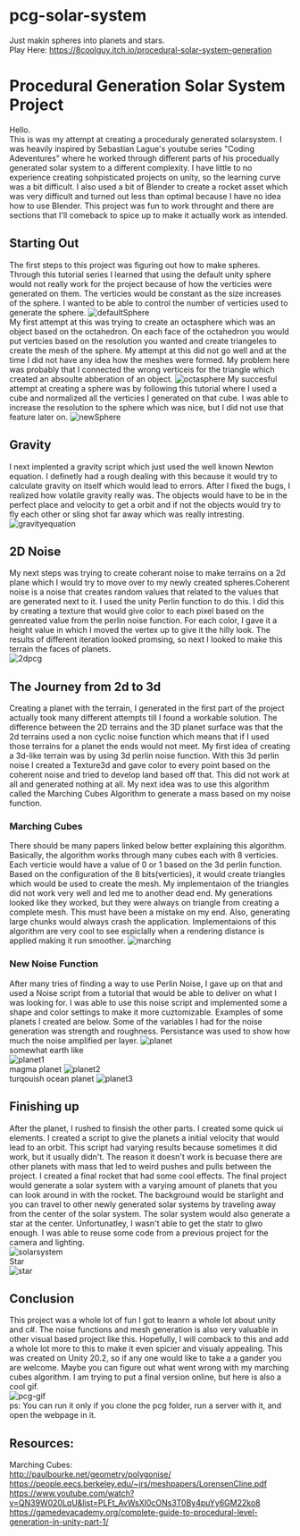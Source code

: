 # pcg-solar-system
Just makin spheres into planets and stars.    
Play Here: https://8coolguy.itch.io/procedural-solar-system-generation


# Procedural Generation Solar System Project   
Hello.    
This is was my attempt at creating a proceduraly generated solarsystem. I was heavily inspired by Sebastian Lague's youtube series "Coding Adeventures"  where he worked through different parts of his procedually generated solar system to a different complexity. I have little to no experience creating sohpisticated projects on unity, so the learning curve was a bit difficult.
I also used a bit of Blender to create a rocket asset which was very difficult and turned out less than optimal because I have no idea how to use Blender. This project was fun to work throught and there are sections that I'll comeback to spice up to make it actually work as intended.   

## Starting Out
The first steps to this project was figuring out how to make spheres. Through this tutorial series I learned that using the default unity sphere would not really work for the project because of
how the verticies were generated on them. The  verticies would be constant as the size increases of the sphere. I wanted to be able to control the number of verticies used to generate the sphere.
![defaultSphere](https://github.com/8coolguy/pcg-solar-system/blob/master/Images/defaultSphere.png)   
My first attempt at this was trying to create an octasphere which was an object based on the octahedron. On each face of the octahedron you would put vertcies based on the resolution you wanted and create triangeles to create the mesh of 
the sphere. My attempt at this did not go well and at the time I did not have any idea how the meshes were formed. My problem here was probably that I connected the wrong verticeis for the triangle which created an absoulte abberation of an object. 
![octasphere](https://github.com/8coolguy/pcg-solar-system/blob/master/Images/octasphere.png)
My succesful attempt at creating a sphere was by following this tutorial where I used a cube and normalized all the verticies I generated on that cube. I was able to increase the resolution to the sphere which was nice, but I did not use that feature later on.
![newSphere](https://github.com/8coolguy/pcg-solar-system/blob/master/Images/newSphere.png)   

## Gravity
I next implented a gravity script which just used the well known Newton equation. I definetly had a rough dealing with this because it would try to calculate gravity on itself which would lead to errors. 
After I fixed the bugs, I realized how volatile gravity really was. The objects would have to be in the perfect place and velocity to get a orbit and if not the objects would try to fly each other or sling shot far away which 
was really intresting.   
![gravityequation](https://github.com/8coolguy/pcg-solar-system/blob/master/Images/gravityequation.png)
## 2D Noise   
My next steps was trying to create coherant noise to make terrains on a 2d plane which I would try to move over to my newly created spheres.Coherent noise is a noise that creates random values that related to the values that are generated next to it. I used the unity Perlin function to do this. I did this by creating a texture that would give color to each pixel based on the genreated value from the perlin noise function. For each color, I gave it a height value in which I moved the vertex up to give it the hilly look. The results of different iteration looked promsing, so next I looked to make this terrain the faces of planets.    
![2dpcg](https://github.com/8coolguy/pcg-solar-system/blob/master/Images/2dpcg.png)   

## The Journey from 2d to 3d
Creating a planet with the terrain, I generated in the first part of the project actually took many different attempts till I found a workable solution. The difference between the 2D terrains and the 3D planet surface was that the 2d terrains used a non cyclic noise function which means that if I used those terrains for a planet the ends would not meet. My first idea of creating a 3d-like terrain was by using 3d perlin noise function. With this 3d perlin noise I created a Texture3d and gave color to every point based on the coherent noise and tried to develop land based off that. This did not work at all and generated nothing at all.  My next idea was to use this algorithm called the Marching Cubes Algorithm to generate a mass based on my noise function.   
### Marching Cubes
There should be many papers linked below better explaining this algorithm. Basically, the algorithm works through many cubes each with 8 verticies. Each verticie would have a value of 0 or 1 based on the 3d perlin function. Based on the configuration of the 8 bits(verticies), it would create triangles which would be used to create the mesh. My implementaion of the triangles did not work very well and led me to another dead end. My generations looked like they worked, but they were always on triangle from creating a complete mesh. This must have been a mistake on my end. Also, generating large chunks would always crash the application. Implementaions of this algorithm are very cool to see espiclally when a rendering distance is applied making it run smoother. 
![marching](https://github.com/8coolguy/pcg-solar-system/blob/master/Images/marching.png)

### New Noise Function
After many tries of finding a way to use Perlin Noise, I gave up on that and used a Noise script from a tutorial that would be able to deliver on what I was looking for. I was able to use this noise script and implemented some a shape and color settings to make it more cuztomizable. Examples of some planets I created are below. Some of the variables I had for the noise generation was strength and roughness. Persistance was used to show how much the noise amplified per layer.
![planet](https://github.com/8coolguy/pcg-solar-system/blob/master/Images/planet.png)      
somewhat earth like    
![planet1](https://github.com/8coolguy/pcg-solar-system/blob/master/Images/planet1.png)         
magma planet
![planet2](https://github.com/8coolguy/pcg-solar-system/blob/master/Images/planet2.png)       
turqouish ocean planet
![planet3](https://github.com/8coolguy/pcg-solar-system/blob/master/Images/planet3.png)   

## Finishing up
After the planet, I rushed to finsish the other parts. I created some quick ui elements. I created a script to give the planets a initial velocity that would lead to an orbit. This script had varying results because sometimes it did work, but it usually didn't. The reason it doesn't work is becuase there are other planets with mass that led to weird pushes and pulls between the project. I created a final rocket that had some cool effects. The final project would generate a solar system with a varying amount of planets that 
you can look around in with the rocket. The background would be starlight and you can travel to other newly generated solar systems by traveling away from the center of the solar system. The solar system would also generate a star at the center. Unfortunatley, I wasn't able to get the statr to glwo enough. I was able to reuse some code from a previous project for the camera and lighting.    
![solarsystem](https://github.com/8coolguy/pcg-solar-system/blob/master/Images/solarsystem.png)   
Star   
![star](https://github.com/8coolguy/pcg-solar-system/blob/master/Images/star.png)   

## Conclusion   
This project was a whole lot of fun I got to leanrn a whole lot about unity and c#. The noise functions and mesh generation is also very valuable in other visual based project like this. Hopefully, I will comback to this and add a whole lot more to this to make it even spicier and visualy appealing. This was created on Unity 20.2, so if any one would like to take a a gander you are welcome. Maybe you can figure out what went wrong with my marching cubes algorithm. I am trying to put a final version online, but here is also a cool gif.   
![pcg-gif](https://github.com/8coolguy/pcg-solar-system/blob/master/Images/pcg-gif.gif)    
ps: You can run it only if you clone the pcg folder, run a server with it, and open the webpage in it.   
## Resources:   
Marching Cubes:    
http://paulbourke.net/geometry/polygonise/   
https://people.eecs.berkeley.edu/~jrs/meshpapers/LorensenCline.pdf   
https://www.youtube.com/watch?v=QN39W020LqU&list=PLFt_AvWsXl0cONs3T0By4puYy6GM22ko8   
https://gamedevacademy.org/complete-guide-to-procedural-level-generation-in-unity-part-1/


